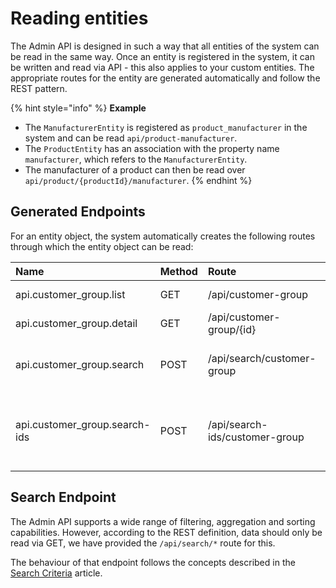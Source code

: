 # Reading entities

The Admin API is designed in such a way that all entities of the system can be read in the same way. Once an entity is registered in the system, it can be written and read via API - this also applies to your custom entities. The appropriate routes for the entity are generated automatically and follow the REST pattern.

{% hint style="info" %}
**Example**

* The `ManufacturerEntity` is registered as `product_manufacturer` in the system and can be read `api/product-manufacturer`.
* The `ProductEntity` has an association with the property name `manufacturer`, which refers to the `ManufacturerEntity`.
* The manufacturer of a product can then be read over `api/product/{productId}/manufacturer`.
{% endhint %}

## Generated Endpoints

For an entity object, the system automatically creates the following routes through which the entity object can be read:

| Name | Method | Route | Usage |
| :--- | :--- | :--- | :--- |
| api.customer\_group.list | GET | /api/customer-group | Fetch a list of entities |
| api.customer\_group.detail | GET | /api/customer-group/{id} | Fetch a single entity |
| api.customer\_group.search | POST | /api/search/customer-group | Perform a more [sophisticated search](../general-concepts/search-criteria.md) |
| api.customer\_group.search-ids | POST | /api/search-ids/customer-group | Perform a more [sophisticated search](../general-concepts/search-criteria.md) and fetching only matching ids |

## Search Endpoint

The Admin API supports a wide range of filtering, aggregation and sorting capabilities. However, according to the REST definition, data should only be read via GET, we have provided the `/api/search/*` route for this.

The behaviour of that endpoint follows the concepts described in the [Search Criteria](../general-concepts/search-criteria.md) article.

